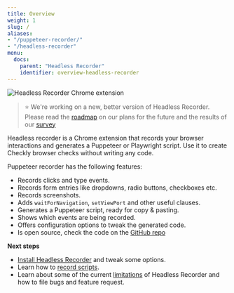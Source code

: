 ```yaml
---
title: Overview
weight: 1
slug: /
aliases:
- "/puppeteer-recorder/"
- "/headless-recorder"
menu:
  docs:
    parent: "Headless Recorder"
    identifier: overview-headless-recorder
---
```


![Headless Recorder Chrome extension](/docs/images/browser-checks/headless_recorder_1400.png)


> ⭐️ We're working on a new, better version of Headless Recorder.
> Please read the [roadmap](/docs/puppeteer-recorder/roadmap/) on our plans for the future and the results of our [survey]((https://surveys.hotjar.com/s?siteId=717179&surveyId=137462))
 
 

Headless recorder is a Chrome extension that records your browser interactions and generates a Puppeteer or Playwright script. 
Use it to create Checkly browser checks without writing any code.
  
Puppeteer recorder has the following features:

- Records clicks and type events.
- Records form entries like dropdowns, radio buttons, checkboxes etc.
- Records screenshots.
- Adds `waitForNavigation`, `setViewPort` and other useful clauses.
- Generates a Puppeteer script, ready for copy & pasting. 
- Shows which events are being recorded.
- Offers configuration options to tweak the generated code.
- Is open source, check the code on the [GitHub repo](https://github.com/checkly/headless-recorder)

**Next steps**

- [Install Headless Recorder](/docs/headless-recorder/installation/) and tweak some options.
- Learn how to [record scripts](/docs/headless-recorder/basic-usage/).
- Learn about some of the current [limitations](/docs/headless-recorder/development/) of Headless Recorder and how to file bugs and feature request.
